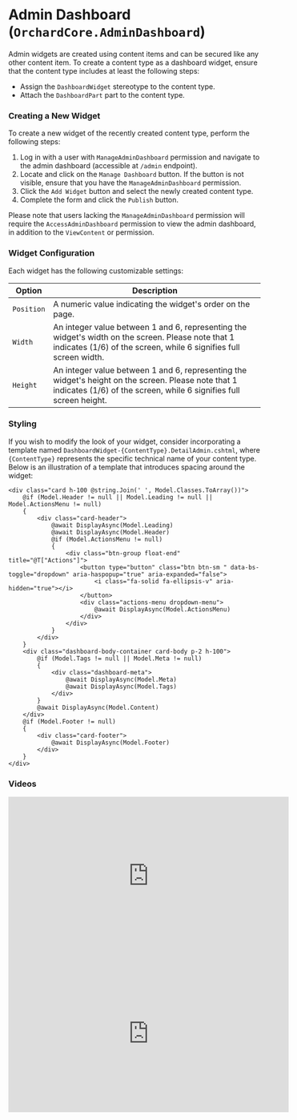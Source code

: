 # Admin Dashboard (`OrchardCore.AdminDashboard`)

Admin widgets are created using content items and can be secured like any other content item. To create a content type as a dashboard widget, ensure that the content type includes at least the following steps:

- Assign the `DashboardWidget` stereotype to the content type.
- Attach the `DashboardPart` part to the content type.

### Creating a New Widget

To create a new widget of the recently created content type, perform the following steps:

1. Log in with a user with `ManageAdminDashboard` permission and navigate to the admin dashboard (accessible at `/admin` endpoint).
2. Locate and click on the `Manage Dashboard` button. If the button is not visible, ensure that you have the `ManageAdminDashboard` permission.
3. Click the `Add Widget` button and select the newly created content type.
4. Complete the form and click the `Publish` button.

Please note that users lacking the `ManageAdminDashboard` permission will require the `AccessAdminDashboard` permission to view the admin dashboard, in addition to the `ViewContent` or permission.

### Widget Configuration

Each widget has the following customizable settings:

| Option    | Description                                                   |
| --------- | ------------------------------------------------------------- |
| `Position`| A numeric value indicating the widget's order on the page.    |
| `Width`   | An integer value between 1 and 6, representing the widget's width on the screen. Please note that 1 indicates (1/6) of the screen, while 6 signifies full screen width. |
| `Height`  | An integer value between 1 and 6, representing the widget's height on the screen. Please note that 1 indicates (1/6) of the screen, while 6 signifies full screen height. |

### Styling

If you wish to modify the look of your widget, consider incorporating a template named `DashboardWidget-{ContentType}.DetailAdmin.cshtml`, where `{ContentType}` represents the specific technical name of your content type. Below is an illustration of a template that introduces spacing around the widget:
```
<div class="card h-100 @string.Join(' ', Model.Classes.ToArray())">
    @if (Model.Header != null || Model.Leading != null || Model.ActionsMenu != null)
    {
        <div class="card-header">
            @await DisplayAsync(Model.Leading)
            @await DisplayAsync(Model.Header)
            @if (Model.ActionsMenu != null)
            {
                <div class="btn-group float-end" title="@T["Actions"]">
                    <button type="button" class="btn btn-sm " data-bs-toggle="dropdown" aria-haspopup="true" aria-expanded="false">
                        <i class="fa-solid fa-ellipsis-v" aria-hidden="true"></i>
                    </button>
                    <div class="actions-menu dropdown-menu">
                        @await DisplayAsync(Model.ActionsMenu)
                    </div>
                </div>
            }
        </div>
    }
    <div class="dashboard-body-container card-body p-2 h-100">
        @if (Model.Tags != null || Model.Meta != null)
        {
            <div class="dashboard-meta">
                @await DisplayAsync(Model.Meta)
                @await DisplayAsync(Model.Tags)
            </div>
        }
        @await DisplayAsync(Model.Content)
    </div>
    @if (Model.Footer != null)
    {
        <div class="card-footer">
            @await DisplayAsync(Model.Footer)
        </div>
    }
</div>
```


### Videos

<iframe width="560" height="315" src="https://www.youtube-nocookie.com/embed/MQuiXEnyEBw" frameborder="0" allow="accelerometer; autoplay; encrypted-media; gyroscope; picture-in-picture" allowfullscreen></iframe>

<iframe width="560" height="315" src="https://www.youtube-nocookie.com/embed/c7aiCPi2-BM" frameborder="0" allow="accelerometer; autoplay; encrypted-media; gyroscope; picture-in-picture" allowfullscreen></iframe>

